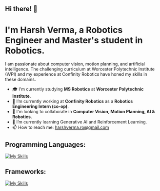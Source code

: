 ## Hi there! 👋

# I'm Harsh Verma, a Robotics Engineer and Master's student in Robotics.
I am passionate about computer vision, motion planning, and artificial intelligence. The challenging curriculum at Worcester Polytechnic Institute (WPI) and my experience at Confinity Robotics have honed my skills in these domains.

- ‍🎓 I'm currently studying **MS Robotics** at **Worcester Polytechnic Institute**.
- 🔭 I’m currently working at **Confinity Robotics** as a **Robotics Engineering Intern (co-op)**.
- 🤝 I'm looking to collaborate in **Computer Vision, Motion Planning, AI & Robotics**.
- 🌱 I’m currently learning Generative AI and Reinforcement Learning.
- 📫 How to reach me: harshverma.ro@gmail.com

## Programming Languages:
[![My Skills](https://skillicons.dev/icons?i=cpp,python,java&theme=light)](https://skillicons.dev)
## Frameworks:
[![My Skills](https://skillicons.dev/icons?i=pytorch,tensorflow,ros,opencv&theme=light)](https://skillicons.dev)
